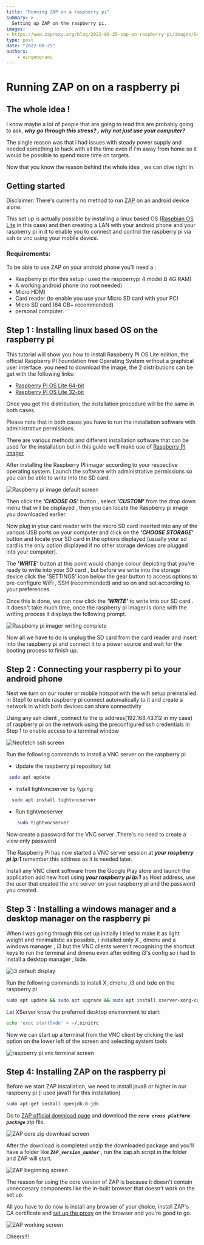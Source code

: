 ```yaml
---
title: "Running ZAP on a raspberry pi"
summary: >
  Setting up ZAP on the raspberry pi.
images:
- https://www.zaproxy.org/blog/2022-08-25-zap-on-raspberry-pi/images/Screenshot_2022-08-20-18-01-55-325_com.realvnc.viewer.android.jpg
type: post
date: "2022-08-25"
authors: 
    - eingengraou
---
```


# Running ZAP on on a raspberry pi

## The whole idea !
I know maybe a lot of people that are going to read this are probably going to ask, ***why go through this stress? , why not just use your computer?***

The single reason was that i had issues with steady power supply and needed something to hack with all the time even if i'm away from home so it would be possible to spend more time on targets.

Now that you know the reason behind the whole idea , we can dive right in.

## Getting started 
 Disclaimer: There's currently no method to run [ZAP](https://github.com/zaproxy/zaproxy) on an android device alone.

This set up is actually possible by installing a linux based OS ([Raspbian OS Lite](https://downloads.raspberrypi.org/raspbian_lite_latest) in this case) and then creating a LAN with your android phone and your raspberry pi in it to enable you to connect and control the raspberry pi via ssh or vnc using your mobile device.

### Requirements:
To be able to use ZAP on your android phone you'll need a :
* Raspberry pi (for this setup i used the raspberrypi 4 model B 4G RAM) 
* A working android phone (no root needed)  
* Micro HDMI 
*  Card reader (to enable you use your Micro SD card with your PC)
* Micro SD card (64 GB+ recommended)
* personal computer.

## Step 1 : Installing linux based OS on the raspberry pi
This tutorial will show you how to install Raspberry PI OS Lite edition, the official Raspberry PI Foundation free Operating System without a graphical user interface.
you need to download the image, the 2 distributions can be get with the following links:

* [Raspberry PI OS Lite 64-bit](https://downloads.raspberrypi.org/raspios_lite_arm64/images/raspios_lite_arm64-2022-04-07/2022-04-04-raspios-bullseye-arm64-lite.img.xz)
* [Raspberry PI OS Lite 32-bit](https://downloads.raspberrypi.org/raspios_lite_armhf/images/raspios_lite_armhf-2022-04-07/2022-04-04-raspios-bullseye-armhf-lite.img.xz)

Once you get the distribution, the installation procedure will be the same in both cases.

Please note that in both cases you have to run the installation software with administrative permissions.

There are various methods and different installation software that can be used for the installation but in this guide we'll make use of [Raspberry PI Imager](https://www.raspberrypi.com/software/)

After installing the Raspberry PI imager according to your respective operating system. Launch the software with administrative permissions so you can be able to write into the SD card.

![Raspberry pi image default screen](images/download.png)

Then click the ***'CHOOSE OS'*** button , select ***'CUSTOM'*** from the drop down menu that will be displayed , then you can locate the Raspberry pi image you downloaded earlier.

Now plug in your card reader with the micro SD card inserted into any of the various USB ports on your computer and click on the ***'CHOOSE STORAGE'*** button and locate your SD card in the options displayed (usually your sd card is the only option displayed if no other storage devices are plugged into your computer).

The ***'WRITE'*** button at this point would change colour depicting that you're ready to write into your SD card , but before we write into the storage device click the 'SETTINGS' icon below the gear button to access options to pre-configure WiFi , SSH (recommended)  and so on and set according to your preferences.

Once this is done, we can now click the ***'WRITE'*** to write into our SD card .
It doesn't take much time, once the raspberry pi imager is done with the writing process it displays the following prompt.

![Raspberry pi imager writing complete](images/rpi_imager_write_completed.jpeg)

Now all we have to do is unplug the SD card from the card reader and insert into the raspberry pi and connect it to a power source and wait for the booting process to finish up.

## Step 2 : Connecting your raspberry pi to your android phone

Next we turn on our router or mobile hotspot with the wifi setup preinstalled in Step1 to enable raspberry pi connect automatically to it and create a network in which both devices can share connectivity

Using any ssh client , connect to the ip address(192.168.43.112 in my case) of raspberry pi on the network using the preconfigured ssh credentials in Step 1 to enable access to a terminal window
   
![Neofetch ssh screen](images/IMG_20220819_105041.jpg)

Run the following commands to install a VNC server on the raspberry pi

* Update the raspberry pi repository list

```bash
 sudo apt update   
```

* Install tightvncserver by typing
```bash
  sudo apt install tightvncserver
```

* Run tightvncserver
```bash
    sudo tightvncserver
```

Now create a password for the VNC server .There's no need to create a view only password 

The Raspberry Pi has now started a VNC server session at ***your raspberry pi ip:1*** remember this address as it is needed later.

Install any VNC client software from the Google Play store and launch the application add new host using ***your raspberry pi ip:1*** as Host address, use the user that created the vnc server on your raspberry pi and the password you created.

## Step 3 : Installing a windows manager and a desktop manager on the raspberry pi
When i was going through this set up initially i tried to make it as light weight and minimalistic as possible, i installed only X , dmenu and a windows manager , i3  but the VNC clients weren't recognising the shortcut keys to run the terminal and dmenu  even after editing i3's config so i had to install a desktop manager , lxde.
  
![i3 default display](images/Screenshot_2022-08-19-18-10-51-590_com.realvnc.viewer.android.jpg)

Run the following commands to install X, dmenu ,i3 and lxde on the raspberry pi

```bash
sudo apt update && sudo apt upgrade && sudo apt install xserver-xorg-core xserver-xorg-video-fbdev xserver-xorg-input-evdev xinit xfonts-base lxde  --no-install-recommends -y
```

Let XServer know the preferred desktop environment  to start:

```bash
echo 'exec startlxde' > ~/.xinitrc
```

Now we can start up a terminal from the VNC client by clicking the last option on the lower left of the screen and selecting system tools

![raspberry pi vnc terminal screen](images/Screenshot_2022-08-20-09-17-08-469_com.realvnc.viewer.android.jpg)

## Step 4: Installing ZAP on the raspberry pi
Before we start ZAP installation, we need to install java8 or higher in our raspberry pi (i used java11 for this installation)

```bash
sudo apt-get install openjdk-8-jdk
```

Go to [ZAP official download page](/download/) and download the ***`core cross platform package`*** zip file.

![ZAP core zip download screen](images/Screenshot_2022-08-20-12-33-22-028_com.realvnc.viewer.android.jpg)

After the download is completed unzip the downloaded package and you'll have a folder like ***`ZAP_version_number`*** , run the zap.sh script in the folder and ZAP will start.

![ZAP beginning screen](images/Screenshot_2022-08-20-12-57-35-168_com.realvnc.viewer.android.jpg)

The reason for using the core version of ZAP is because it doesn't  contain unneccesary components like the in-built browser that doesn't  work on the set up.

All you have to do now is install any browser of your choice, install ZAP's CA certificate and [set up the proxy](https://www.zaproxy.org/docs/desktop/start/proxies/) on the browser and you're good to go.

![ZAP working screen](images/Screenshot_2022-08-20-18-01-55-325_com.realvnc.viewer.android.jpg)

Cheers!!!
